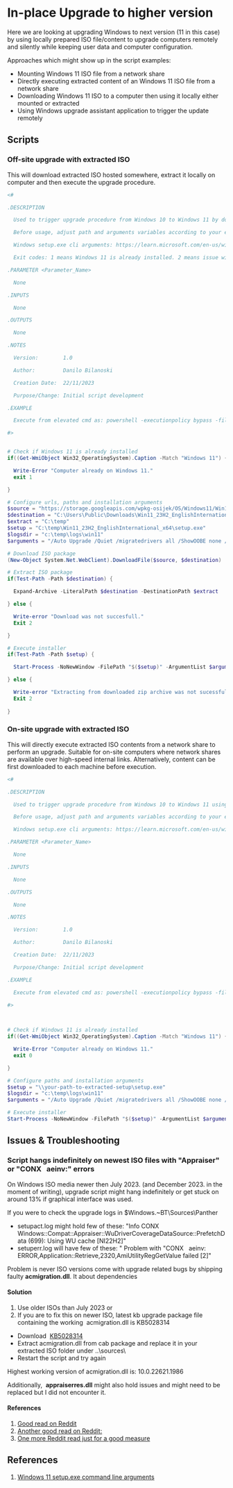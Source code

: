 # In-place Upgrade to higher version

Here we are looking at upgrading Windows to next version (11 in this case) by using locally prepared ISO file/content to upgrade computers remotely and silently while keeping user data and computer  configuration.

Approaches which might show up in the script examples:
* Mounting Windows 11 ISO file from a network share
* Directly executing extracted content of an Windows 11 ISO file from a network share
* Downloading Windows 11 ISO to a computer then using it locally either mounted or extracted
* Using Windows upgrade assistant application to trigger the update remotely


## Scripts

### Off-site upgrade with extracted ISO

This will download extracted ISO hosted somewhere, extract it locally on computer and then execute the upgrade procedure.

```powershell
<#

.DESCRIPTION

  Used to trigger upgrade procedure from Windows 10 to Windows 11 by downloading ISO package from online repository then executing the procedure locally.

  Before usage, adjust path and arguments variables according to your environment and needs.

  Windows setup.exe cli arguments: https://learn.microsoft.com/en-us/windows-hardware/manufacture/desktop/windows-setup-command-line-options?view=windows-11#skipfinalize

  Exit codes: 1 means Windows 11 is already installed. 2 means issue with downloading or extaction ISO content.

.PARAMETER <Parameter_Name>

  None

.INPUTS

  None

.OUTPUTS

  None

.NOTES

  Version:        1.0

  Author:         Danilo Bilanoski

  Creation Date:  22/11/2023

  Purpose/Change: Initial script development

.EXAMPLE

  Execute from elevated cmd as: powershell -executionpolicy bypass -file "\\path-to-this-script\get-win11upgrade-offsite.ps1"

#>


# Check if Windows 11 is already installed
if((Get-WmiObject Win32_OperatingSystem).Caption -Match "Windows 11") {

  Write-Error "Computer already on Windows 11."
  exit 1

}

# Configure urls, paths and installation arguments
$source = "https://storage.googleapis.com/wpkg-osijek/OS/Windows11/Win11_23H2_EnglishInternational_x64.zip"
$destination = "C:\Users\Public\Downloads\Win11_23H2_EnglishInternational_x64.zip"
$extract = "C:\temp"
$setup = "C:\temp\Win11_23H2_EnglishInternational_x64\setup.exe"
$logsdir = "c:\temp\logs\win11"
$arguments = "/Auto Upgrade /Quiet /migratedrivers all /ShowOOBE none /Compat IgnoreWarning /Telemetry Disable /DynamicUpdate disable /eula accept /BitLocker AlwaysSuspend /copylogs $logsdir"

# Download ISO package
(New-Object System.Net.WebClient).DownloadFile($source, $destination)

# Extract ISO package
if(Test-Path -Path $destination) {

  Expand-Archive -LiteralPath $destination -DestinationPath $extract

} else {

  Write-error "Download was not succesfull."
  Exit 2

} 

# Execute installer
if(Test-Path -Path $setup) {

  Start-Process -NoNewWindow -FilePath "$($setup)" -ArgumentList $arguments -Wait

} else {

  Write-error "Extracting from downloaded zip archive was not sucessfull."
  Exit 2
  
}
```


### On-site upgrade with extracted ISO

This will directly execute extracted ISO contents from a network share to perform an upgrade. Suitable for on-site computers where network shares are available over high-speed internal links. Alternatively, content can be first downloaded to each machine before execution.

```powershell
<#

.DESCRIPTION

  Used to trigger upgrade procedure from Windows 10 to Windows 11 using locally hosted contents of an Windows 11 installation ISO file.

  Before usage, adjust path and arguments variables according to your environment and needs.

  Windows setup.exe cli arguments: https://learn.microsoft.com/en-us/windows-hardware/manufacture/desktop/windows-setup-command-line-options?view=windows-11

.PARAMETER <Parameter_Name>

  None

.INPUTS

  None

.OUTPUTS

  None

.NOTES

  Version:        1.0

  Author:         Danilo Bilanoski

  Creation Date:  22/11/2023

  Purpose/Change: Initial script development

.EXAMPLE

  Execute from elevated cmd as: powershell -executionpolicy bypass -file "\\path-to-this-script\get-win11upgrade-onsite.ps1"

#>

  

# Check if Windows 11 is already installed
if((Get-WmiObject Win32_OperatingSystem).Caption -Match "Windows 11") {

  Write-Error "Computer already on Windows 11."
  exit 0

}

# Configure paths and installation arguments
$setup = "\\your-path-to-extracted-setup\setup.exe"
$logsdir = "c:\temp\logs\win11"
$arguments = "/Auto Upgrade /Quiet /migratedrivers all /ShowOOBE none /Compat IgnoreWarning /Telemetry Disable /DynamicUpdate disable /eula accept /BitLocker AlwaysSuspend /copylogs $logsdir"

# Execute installer
Start-Process -NoNewWindow -FilePath "$($setup)" -ArgumentList $arguments -Wait
```

## Issues & Troubleshooting

### Script hangs indefinitely on newest ISO files with "Appraiser" or "CONX   aeinv:" errors

On Windows ISO media newer then July 2023. (and December 2023. in the moment of writing), upgrade script might hang indefinitely or get stuck on around 13% if graphical interface was used. 

If you were to check the upgrade logs in $Windows.~BT\Sources\Panther

- setupact.log might hold few of these: "Info CONX Windows::Compat::Appraiser::WuDriverCoverageDataSource::PrefetchData (699): Using WU cache [NI22H2]"
- setuperr.log will have few of these: " Problem with "CONX   aeinv: ERROR,Application::Retrieve,2320,AmiUtilityRegGetValue failed [2]"

Problem is never ISO versions come with upgrade related bugs by shipping faulty **acmigration.dll**. It about dependencies

#### Solution

1. Use older ISOs than July 2023 or
2. If you are to fix this on newer ISO, latest kb upgrade package file containing the working  acmigration.dll is KB5028314

- Download  [KB5028314](https://www.catalog.update.microsoft.com/Search.aspx?q=KB5028314)
- Extract acmigration.dll from cab package and replace it in your extracted ISO folder under \..\sources\ 
- Restart the script and try again

Highest working version of acmigration.dll is: 10.0.22621.1986

Additionally,  **appraiserres.dll** might also hold issues and might need to be replaced but I did not encounter it.

#### References
1.  [Good read on Reddit](https://www.reddit.com/r/SCCM/comments/15tutvf/in_place_upgrade_hanging_recent/)
2. [Another good read on Reddit:](https://www.reddit.com/r/SCCM/comments/17pxxvv/23h2_inplace_upgrade_stuck_at_14/)
3. [One more Reddit read just for a good measure](https://www.reddit.com/r/techsupport/comments/17c7ypq/windows_11_deployment_error_amiutilityreggetvalue/)

## References

1. [Windows 11 setup.exe command line arguments](https://learn.microsoft.com/en-us/windows-hardware/manufacture/desktop/windows-setup-command-line-options?view=windows-11)